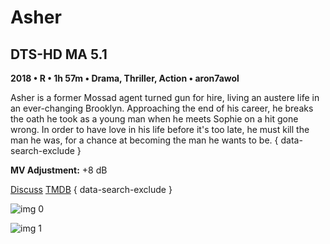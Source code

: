 # Asher

## DTS-HD MA 5.1

**2018 • R • 1h 57m • Drama, Thriller, Action • aron7awol**

Asher is a former Mossad agent turned gun for hire, living an austere life in an ever-changing Brooklyn. Approaching the end of his career, he breaks the oath he took as a young man when he meets Sophie on a hit gone wrong. In order to have love in his life before it's too late, he must kill the man he was, for a chance at becoming the man he wants to be.
{ data-search-exclude }

**MV Adjustment:** +8 dB

[Discuss](https://www.avsforum.com/threads/bass-eq-for-filtered-movies.2995212/post-57409024)  [TMDB](https://www.themoviedb.org/movie/529982)
{ data-search-exclude }

![img 0](https://i.imgur.com/LmsR1vb.jpg)

![img 1](https://i.imgur.com/oPRkSzo.jpg)

